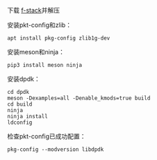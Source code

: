 下载 [f-stack](https://github.com/F-Stack/f-stack/releases)并解压

安装pkt-config和zlib：
```
apt install pkg-config zlib1g-dev
```

安装meson和ninja：
```
pip3 install meson ninja
```
安装dpdk：
```
cd dpdk
meson -Dexamples=all -Denable_kmods=true build
cd build
ninja
ninja install
ldconfig
```

检查pkt-config已成功配置：
```
pkg-config --modversion libdpdk
```
